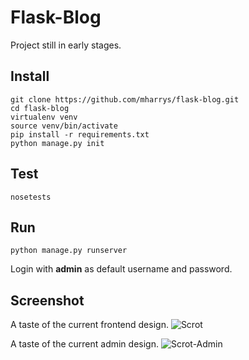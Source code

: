 # Flask-Blog

Project still in early stages.

## Install
    git clone https://github.com/mharrys/flask-blog.git
    cd flask-blog
    virtualenv venv
    source venv/bin/activate
    pip install -r requirements.txt
    python manage.py init

## Test
    nosetests

## Run
    python manage.py runserver

Login with **admin** as default username and password.

## Screenshot
A taste of the current frontend design.
![Scrot](http://i.imgur.com/GEY4Fm5.png)

A taste of the current admin design.
![Scrot-Admin](http://i.imgur.com/dxekGka.png)
